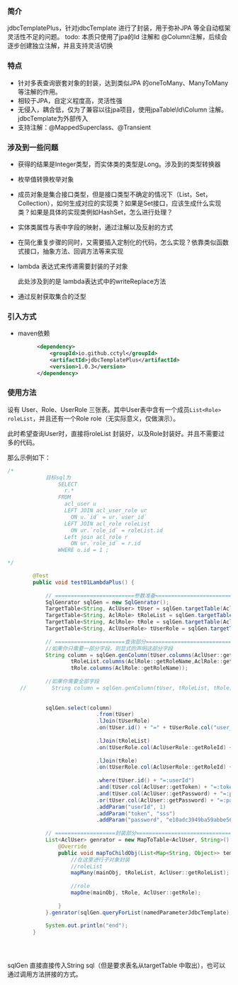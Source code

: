### 简介

jdbcTemplatePlus，针对jdbcTemplate 进行了封装，用于弥补JPA 等全自动框架灵活性不足的问题。
todo: 本质只使用了jpa的Id 注解和 @Column注解，后续会逐步创建独立注解，并且支持灵活切换
### 特点

- 针对多表查询嵌套对象的封装，达到类似JPA 的oneToMany、ManyToMany 等注解的作用。
- 相较于JPA，自定义程度高，灵活性强
- 无侵入，耦合低，仅为了兼容以往jpa项目，使用jpaTable\Id\Column 注解。jdbcTemplate为外部传入
- 支持注解：@MappedSuperclass、@Transient


### 涉及到一些问题

- 获得的结果是Integer类型，而实体类的类型是Long。涉及到的类型转换器

- 枚举值转换枚举对象

- 成员对象是集合接口类型，但是接口类型不确定的情况下（List，Set，Collection），如何生成对应的实现类？如果是Set接口，应该生成什么实现类？如果是具体的实现类例如HashSet，怎么进行处理？

- 实体类属性与表中字段的映射，通过注解以及反射的方式

- 在简化重复步骤的同时，又需要插入定制化的代码，怎么实现？依靠类似函数式接口，抽象方法、回调方法等来实现

- lambda 表达式来传递需要封装的子对象

  此处涉及到的是 lambda表达式中的writeReplace方法

- 通过反射获取集合的泛型



### 引入方式


- maven依赖

  ```xml
        <dependency>
            <groupId>io.github.cctyl</groupId>
            <artifactId>jdbcTemplatePlus</artifactId>
            <version>1.0.3</version>
        </dependency>
  ```

### 使用方法

设有 User、Role、UserRole 三张表。其中User表中含有一个成员`List<Role> roleList`，并且还有一个Role role（无实际意义，仅做演示）。

此时希望查询User时，直接将roleList 封装好，以及Role封装好。并且不需要过多的代码。

那么示例如下：

```java
/*
            目标sql为
                SELECT
                  r.*
                FROM
                  acl_user u
                  LEFT JOIN acl_user_role ur
                    ON u.`id` = ur.`user_id`
                  LEFT JOIN acl_role roleList
                    ON ur.`role_id` = roleList.id
                  Left join acl_role r
                  	ON ur.`role_id` = r.id
                WHERE u.id = 1 ;

*/   

        @Test
        public void test01LambdaPlus() {
    
            // =========================参数准备========================
            SqlGenrator sqlGen = new SqlGenrator();
            TargetTable<String, AclUser> tUser = sqlGen.targetTable(AclUser.class);
            TargetTable<String, AclRole> tRoleList = sqlGen.targetTable(AclUser::getRoleList);
            TargetTable<String, AclRole> tRole = sqlGen.targetTable(AclUser::getRole);
            TargetTable<String, AclUserRole> tUserRole = sqlGen.targetTable(AclUserRole.class);
    
            // ======================查询部分===========================
            //如果你只需要一部分字段，则显式的声明这部分字段
            String column = sqlGen.genColumn(tUser.columns(AclUser::getId,AclUser::getUsername),
                    tRoleList.columns(AclRole::getRoleName,AclRole::getId),
                    tRole.columns(AclRole::getRoleName));
    
            //如果你需要全部字段
    //        String column = sqlGen.genColumn(tUser, tRoleList, tRole);
    
    
            sqlGen.select(column)
                            .from(tUser)
                            .lJoin(tUserRole)
                            .on(tUser.id() + "=" + tUserRole.col("user_id"))
            
                            .lJoin(tRoleList)
                            .on(tUserRole.col(AclUserRole::getRoleId) + "=" + tRoleList.id())
            
                            .lJoin(tRole)
                            .on(tUserRole.col(AclUserRole::getRoleId) + "=" + tRole.id())
            
                            .where(tUser.id() + "=:userId")
                            .and(tUser.col(AclUser::getToken) + "=:token")
                            .and(tUser.col(AclUser::getPassword) + "=:password")
                            .or(tUser.col(AclUser::getPassword) + "=:password")
                            .addParam("userId", 1)
                            .addParam("token", "sss")
                            .addParam("password", "e10adc3949ba59abbe56e057f20f883e");
    
            // ===================封装部分==============================
            List<AclUser> genrator = new MapToTable<AclUser, String>() {
                @Override
                public void mapToChildObj(List<Map<String, Object>> tempList, AclUser mainObj) {
                    //在这里进行子对象封装
                    //roleList
                    mapMany(mainObj, tRoleList, AclUser::getRoleList);
    
                    //role
                    mapOne(mainObj, tRole, AclUser::getRole);
    
                }
            }.genrator(sqlGen.queryForList(namedParameterJdbcTemplate), tUser);
    
            System.out.println("end");
        }





```

sqlGen 直接直接传入String sql（但是要求表名从targetTable 中取出），也可以通过调用方法拼接的方式。



